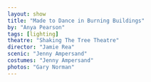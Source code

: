 ```yaml
---
layout: show
title: "Made to Dance in Burning Buildings"
by: "Anya Pearson"
tags: [lighting]
theatre: "Shaking The Tree Theatre"
director: "Jamie Rea"
scenic: "Jenny Ampersand"
costumes: "Jenny Ampersand"
photos: "Gary Norman"
---
```

